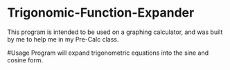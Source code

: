 # Trigonomic-Function-Expander
This program is intended to be used on a graphing calculator, and was built by me to help me in my Pre-Calc class.

#Usage
Program will expand trigonometric equations into the sine and cosine form.
